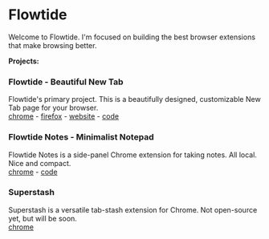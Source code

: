 # Flowtide

Welcome to Flowtide. I'm focused on building the best browser extensions that make browsing better.

**Projects:**

### Flowtide - Beautiful New Tab
Flowtide's primary project. This is a beautifully designed, customizable New Tab page for your browser.<br>
[chrome](https://flowtide.app/install/chrome) - [firefox](https://addons.mozilla.org/en-US/firefox/addon/flowtide-new-tab/) - [website](https://www.flowtide.app) - [code](https://github.com/thingbomb/flowitde)

### Flowtide Notes - Minimalist Notepad
Flowtide Notes is a side-panel Chrome extension for taking notes. All local. Nice and compact.<br>
[chrome](https://chromewebstore.google.com/detail/bpcnmgkkpfjkceljbomjggoamadhpaco) - [code](https://github.com/flowtide-app/notes)

### Superstash
Superstash is a versatile tab-stash extension for Chrome. Not open-source yet, but will be soon.<br>
[chrome](https://chromewebstore.google.com/detail/egihopfihghnngaaffbmfoggfmdbedfc)

